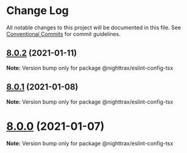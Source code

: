 # Change Log

All notable changes to this project will be documented in this file.
See [Conventional Commits](https://conventionalcommits.org) for commit guidelines.

## [8.0.2](https://github.com/NiGhTTraX/eslint-config/compare/@nighttrax/eslint-config-tsx@8.0.1...@nighttrax/eslint-config-tsx@8.0.2) (2021-01-11)

**Note:** Version bump only for package @nighttrax/eslint-config-tsx





## [8.0.1](https://github.com/NiGhTTraX/eslint-config/compare/@nighttrax/eslint-config-tsx@8.0.0...@nighttrax/eslint-config-tsx@8.0.1) (2021-01-08)

**Note:** Version bump only for package @nighttrax/eslint-config-tsx





# [8.0.0](https://github.com/NiGhTTraX/eslint-config/compare/@nighttrax/eslint-config-tsx@8.0.0-alpha.0...@nighttrax/eslint-config-tsx@8.0.0) (2021-01-07)

**Note:** Version bump only for package @nighttrax/eslint-config-tsx
